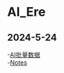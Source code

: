 # AI_Ere
## 2024-5-24    
-[AI批量数据](https://github.com/Enolaalone/AI_Ere/blob/main/2024-5-24/Lecture6/1HD.py)  
-[Notes](https://github.com/Enolaalone/AI_Ere/blob/main/2024-5-24/Pytorch.md)   
